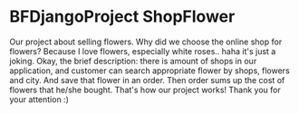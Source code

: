 # BFDjangoProject  ShopFlower
Our project about selling flowers. Why did we choose the online shop for  flowers? Because I love flowers, especially white roses.. haha it's just a joking. Okay, the brief description: there is amount of shops in our application, and customer can search appropriate flower by shops, flowers and city. And save that flower in an order. Then order sums up the cost of flowers that he/she bought. That's how our project works! Thank you for your attention :)
